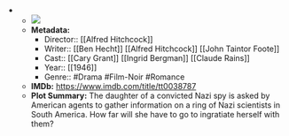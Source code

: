 - 
    - ![](https://m.media-amazon.com/images/M/MV5BYTc1NGViOTMtNjZhNS00OGY2LWI4MmItOWQwNTY4MDMzNWI3L2ltYWdlXkEyXkFqcGdeQXVyNjc1NTYyMjg@._V1_SX300.jpg)  
    - **Metadata:**
        - Director:: [[Alfred Hitchcock]]
        - Writer:: [[Ben Hecht]] [[Alfred Hitchcock]] [[John Taintor Foote]]
        - Cast:: [[Cary Grant]] [[Ingrid Bergman]] [[Claude Rains]]
        - Year:: [[1946]]
        - Genre:: #Drama #Film-Noir #Romance
    - **IMDb:** https://www.imdb.com/title/tt0038787
    - **Plot Summary:** The daughter of a convicted Nazi spy is asked by American agents to gather information on a ring of Nazi scientists in South America. How far will she have to go to ingratiate herself with them?
